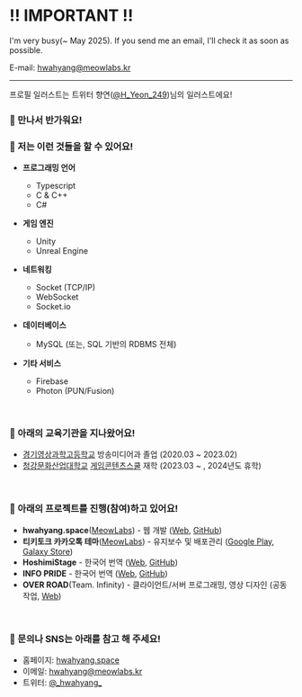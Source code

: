 # !! IMPORTANT !!

I'm very busy(~ May 2025). If you send me an email, I'll check it as soon as possible.

E-mail: [hwahyang@meowlabs.kr](mailto:hwahyang@meowlabs.kr)

---

프로필 일러스트는 트위터 향연([@H_Yeon_249](https://twitter.com/H_Yeon_249))님의 일러스트에요!

### 👋 만나서 반가워요!

### 📖 저는 이런 것들을 할 수 있어요!
- **프로그래밍 언어**
    - Typescript
    - C & C++
    - C#

- **게임 엔진**
    - Unity
    - Unreal Engine

- **네트워킹**
    - Socket (TCP/IP)
    - WebSocket
    - Socket.io

- **데이터베이스**
    - MySQL (또는, SQL 기반의 RDBMS 전체)

- **기타 서비스**
    - Firebase
    - Photon (PUN/Fusion)

&nbsp;

<!--
### 🔖 아래의 항목들을 더 배워보고 싶어요!
- 항목

&nbsp;
-->

### 🏫 아래의 교육기관을 지나왔어요!
- [경기영상과학고등학교](http://gmsh.hs.kr/) 방송미디어과 졸업 (2020.03 ~ 2023.02)
- [청강문화산업대학교](https://www.ck.ac.kr/) [게임콘텐츠스쿨](https://ckchronicle.com/) 재학 (2023.03 ~ , 2024년도 휴학)

&nbsp;

### 📄 아래의 프로젝트를 진행(참여)하고 있어요!
- **hwahyang.space**([MeowLabs](https://meowlabs.kr)) - 웹 개발 ([Web](https://hwahyang.space/), [GitHub](https://github.com/hwahyang-space))
- **티키토크 카카오톡 테마**([MeowLabs](https://meowlabs.kr)) - 유지보수 및 배포관리 ([Google Play](https://play.google.com/store/apps/details?id=com.hb.theme.tikitalk), [Galaxy Store](http://apps.samsung.com/appquery/appDetail.as?appId=com.hb.theme.tikitalk))
- **HoshimiStage** - 한국어 번역 ([Web](https://ipr.vibbit.me/), [GitHub](https://github.com/MalitsPlus/HoshimiStage))
- **INFO PRIDE** - 한국어 번역 ([Web](https://ip.outv.im/), [GitHub](https://github.com/outloudvi/info-pride))
- **OVER ROAD**(Team. Infinity) - 클라이언트/서버 프로그래밍, 영상 디자인 (공동작업, [Web](https://overroad.meowlabs.kr))

&nbsp;

<!--
### 💼 아래의 직장에 재직하고 있어요!
- [회사명](https://example.com) 담당업무 [재직/퇴사] (20xx.xx ~ 20xx.xx)

&nbsp;
-->

### 💬 문의나 SNS는 아래를 참고 해 주세요!
- 홈페이지: [hwahyang.space](https://hwahyang.space)
- 이메일: [hwahyang@meowlabs.kr](mailto:hwahyang@meowlabs.kr)
- 트위터: [@\_hwahyang\_](https://twitter.com/_hwahyang_)
